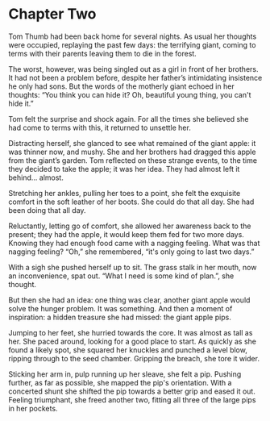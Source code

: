 # Chapter Two

Tom Thumb had been back home for several nights. As usual her thoughts were occupied, replaying the past few days: the terrifying giant, coming to terms with their parents leaving them to die in the forest.

The worst, however, was being singled out as a girl in front of her brothers. It had not been a problem before, despite her father’s intimidating insistence he only had sons. But the words of the motherly giant echoed in her thoughts: “You think you can hide it? Oh, beautiful young thing, you can't hide it.”

Tom felt the surprise and shock again. For all the times she believed she had come to terms with this, it returned to unsettle her.

Distracting herself, she glanced to see what remained of the giant apple: it was thinner now, and mushy. She and her brothers had dragged this apple from the giant’s garden. Tom reflected on these strange events, to the time they decided to take the apple; it was her idea. They had almost left it behind... almost.

Stretching her ankles, pulling her toes to a point, she felt the exquisite comfort in the soft leather of her boots. She could do that all day. She had been doing that all day.

Reluctantly, letting go of comfort, she allowed her awareness back to the present; they had the apple, it would keep them fed for two more days. Knowing they had enough food came with a nagging feeling. What was that nagging feeling? “Oh,” she remembered, “it's only going to last two days.”

With a sigh she pushed herself up to sit. The grass stalk in her mouth, now an inconvenience, spat out. “What I need is some kind of plan.”, she thought.

But then she had an idea: one thing was clear, another giant apple would solve the hunger problem. It was something. And then a moment of inspiration: a hidden treasure she had missed: the giant apple pips.

Jumping to her feet, she hurried towards the core. It was almost as tall as her. She paced around, looking for a good place to start. As quickly as she found a likely spot, she squared her knuckles and punched a level blow, ripping through to the seed chamber. Gripping the breach, she tore it wider.

Sticking her arm in, pulp running up her sleave, she felt a pip. Pushing further, as far as possible, she mapped the pip's orientation. With a concerted shunt she shifted the pip towards a better grip and eased it out. Feeling triumphant, she freed another two, fitting all three of the large pips in her pockets.
